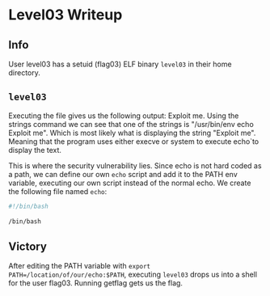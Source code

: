 # Level03 Writeup

## Info

User level03 has a setuid (flag03) ELF binary `level03` in their home directory.
 
## `level03`

Executing the file gives us the following output: Exploit me. Using the strings command we can see that one of the strings is "/usr/bin/env echo Exploit me". Which is most likely what is displaying the string "Exploit me". Meaning that the program uses either execve or system to execute echo`to display the text.
 
This is where the security vulnerability lies. Since echo is not hard coded as a path, we can define our own `echo` script and add it to the PATH env variable, executing our own script instead of the normal echo. We create the following file named `echo`:
``` bash
#!/bin/bash
 
/bin/bash
```

## Victory
 
After editing the PATH variable with `export PATH=/location/of/our/echo:$PATH`, executing `level03` drops us into a shell for the user flag03. Running getflag gets us the flag.
 

